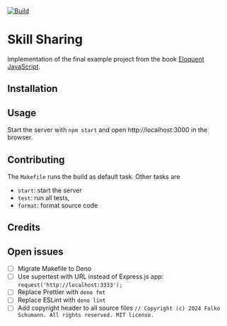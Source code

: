 [![Build](https://github.com/falkoschumann/skill-sharing-javascript/actions/workflows/build.yml/badge.svg)](https://github.com/falkoschumann/skill-sharing-javascript/actions/workflows/build.yml)

# Skill Sharing

Implementation of the final example project from the book
[Eloquent JavaScript](https://eloquentjavascript.net).

## Installation

## Usage

Start the server with `npm start` and open http://localhost:3000 in the browser.

## Contributing

The `Makefile` runs the build as default task. Other tasks are

-   `start`: start the server
-   `test`: run all tests,
-   `format`: format source code

## Credits

## Open issues

-   [ ] Migrate Makefile to Deno
-   [ ] Use supertest with URL instead of Express.js app:
        `request('http://localhost:3333');`
-   [ ] Replace Prettier with `deno fmt`
-   [ ] Replace ESLint with `deno lint`
-   [ ] Add copyright header to all source files
        `// Copyright (c) 2024 Falko Schumann. All rights reserved. MIT license.`
